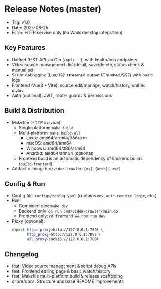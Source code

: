 # Release Notes (master)

- Tag: v1.0
- Date: 2025-08-25
- Form: HTTP service only (no Wails desktop integration)

## Key Features
- Unified REST API via Gin (`/api/...`), with health/info endpoints
- Video source management: list/detail, save/delete, status check & manual set
- Script debugging (Lua/JS): streamed output (Chunked/SSE) with basic logs
- Frontend (Vue3 + Vite): source edit/manage, watch/history, unified styles
- Auth (optional): JWT, router guards & permissions

## Build & Distribution
- Makefile (HTTP service)
  - Single platform: `make build`
  - Multi-platform: `make build-all`
    - Linux: amd64/arm64/386/arm
    - macOS: amd64/arm64
    - Windows: amd64/386/arm64
    - Android: amd64/arm64 (optional)
  - Frontend build is an automatic dependency of backend builds (`build-frontend`)
- Artifact naming: `bin/video-crawler-{os}-{arch}[.exe]`

## Config & Run
- Config file: `configs/config.yaml` (contains `env`, `auth.require_login`, etc.)
- Run:
  - Combined dev: `make dev`
  - Backend only: `go run cmd/video-crawler/main.go`
  - Frontend only: `cd frontend && npm run dev`
- Proxy (optional):
  ```bash
  export https_proxy=http://127.0.0.1:7897 \
         http_proxy=http://127.0.0.1:7897 \
         all_proxy=socks5://127.0.0.1:7897
  ```

## Changelog
- feat: Video source management & script debug APIs
- feat: Frontend editing page & basic watch/history
- feat: Makefile multi-platform build & release scaffolding
- chore/docs: Structure and base README improvements
